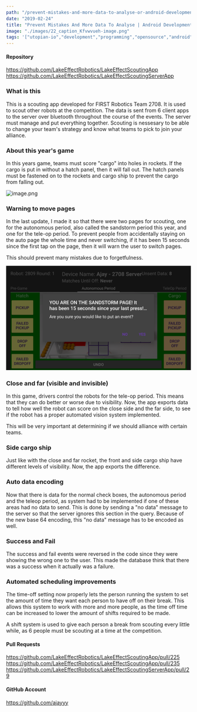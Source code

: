```yaml
---
path: "/prevent-mistakes-and-more-data-to-analyse-or-android-development"
date: "2019-02-24"
title: "Prevent Mistakes And More Data To Analyse | Android Development"
image: "./images/22_caption_Kfvwvueh-image.png"
tags: '["utopian-io","development","programming","opensource","android"]'
---
```


#### Repository
https://github.com/LakeEffectRobotics/LakeEffectScoutingApp
https://github.com/LakeEffectRobotics/LakeEffectScoutingServerApp

### What is this
This is a scouting app developed for FIRST Robotics Team 2708. It is used to scout other robots at the competition. The data is sent from 6 client apps to the server over bluetooth throughout the course of the events. The server must manage and put everything together. Scouting is nessesary to be able to change your team's strategy and know what teams to pick to join your alliance.

### About this year's game

In this years game, teams must score "cargo" into holes in rockets. If the cargo is put in without a hatch panel, then it will fall out. The hatch panels must be fastened on to the rockets and cargo ship to prevent the cargo from falling out.

![image.png](https://files.steempeak.com/file/steempeak/ajayyy/Kfvwvueh-image.png)

### Warning to move pages

In the last update, I made it so that there were two pages for scouting, one for the autonomous period, also called the sandstorm period this year, and one for the tele-op period. To prevent people from accidentally staying on the auto page the whole time and never switching, if it has been 15 seconds since the first tap on the page, then it will warn the user to switch pages.

This should prevent many mistakes due to forgetfulness.

![image.png](./images/xHsa0p97-image.png)

### Close and far (visible and invisible)

In this game, drivers control the robots for the tele-op period. This means that they can do better or worse due to visibility. Now, the app exports data to tell how well the robot can score on the close side and the far side, to see if the robot has a proper automated vision system implemented.

This will be very important at determining if we should alliance with certain teams.

### Side cargo ship

Just like with the close and far rocket, the front and side cargo ship have different levels of visibility. Now, the app exports the difference.

### Auto data encoding

Now that there is data for the normal check boxes, the autonomous period and the teleop period, as system had to be implemented if one of these areas had no data to send. This is done by sending a "no data" message to the server so that the server ignores this section in the query. Because of the new base 64 encoding, this "no data" message has to be encoded as well.

### Success and Fail

The success and fail events were reversed in the code since they were showing the wrong one to the user. This made the database think that there was a success when it actually was a failure.

### Automated scheduling improvements

The time-off setting now properly lets the person running the system to set the amount of time they want each person to have off on their break. This allows this system to work with more and more people, as the time off time can be increased to lower the amount of shifts required to be made.

A shift system is used to give each person a break from scouting every little while, as 6 people must be scouting at a time at the competition.

#### Pull Requests
https://github.com/LakeEffectRobotics/LakeEffectScoutingApp/pull/225
https://github.com/LakeEffectRobotics/LakeEffectScoutingApp/pull/235
https://github.com/LakeEffectRobotics/LakeEffectScoutingServerApp/pull/29

#### GitHub Account
https://github.com/ajayyy